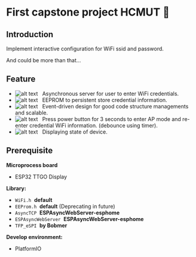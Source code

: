 # First capstone project HCMUT :whale:

## Introduction

Implement interactive configuration for WiFi ssid and password.

And could be more than that...

## Feature

* ![alt text][supported] &nbsp; Asynchronous server for user to enter WiFi credentials.
* ![alt text][supported] &nbsp; EEPROM to persistent store credential information.
* ![alt text][supported] &nbsp; Event-driven design for good code structure managements and scalable.
* ![alt text][supported] &nbsp; Press power button for 3 seconds to enter AP mode and re-enter credential WiFi information. (debounce using timer).
* ![alt text][on_develop] &nbsp; Displaying state of device.

[supported]: https://img.shields.io/badge/-Supported-brightgreen
[on_develop]: https://img.shields.io/badge/-On%20developing-yellow

## Prerequisite

**Microprocess board**

* ESP32 TTGO Display

**Library:**

* `WiFi.h`&nbsp;&nbsp;**default**
* `EEProm.h`&nbsp;&nbsp;**default** (Deprecating in future)
* `AsyncTCP`&nbsp;&nbsp;**ESPAsyncWebServer-esphome**
* `ESPAsyncWebServer`&nbsp; **ESPAsyncWebServer-esphome**
* `TFP_eSPI`&nbsp; **by Bobmer**

**Develop environment:**

* PlatformIO